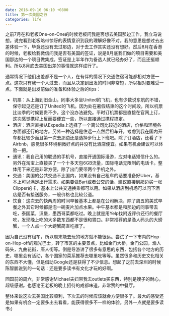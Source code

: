 ```yaml
---
date: 2016-09-16 06:10 +0800
title: 第一次美国之行
categories: life
---
```


之前7月在和老板One-on-One的时候老板问我是否想去美国那边工作，我立马说想。说完看到老板略带惊讶的表情意识到我的理解好像不对。我的意思是想过去出差体验一下，毕竟还没有去过那边，对于去工作其实还没有想好。然后8月在香港的时候，老板给我微信问我是否有美国的签证，说是8月底我们做的项目需要和美国那边的一个项目做集成。签证是上半年作为备选人就已经办好了，而且还挺顺利。所以8月底去美国出差的事情就这样成行了。

通常情况下他们出差都不是一个人，在有伴的情况下交通住宿可能都相对方便一点。这次只有我一个人过去，而且从决定到出发的时间非常短，所以相对要难受一点。下面就是出发前做的准备和体验之后的tips：

* 机票：从上海到旧金山，同事大多坐United的飞机，也有少数说东航的不错，保守起见还是订了United的飞机。因为处在暑假结束的这个时间段，所以机票比淡季的时候要贵不少。这个没办法避免。平时订机票都是直接在官网上订，这次感觉携程上反而要便宜一些，所以直接通过携程搞定。
* 酒店：酒店直接从Expedia上选择了一个离公司比较近的酒店，价格和环境各方面都还行的地方。另外一种选择是住远一点然后租车开，考虑到我在国内开车都比较少而且第一次去那边还是选择步行上下班吧。除了订酒店，还看了下Airbnb，感觉很多环境稍微好点的并没有比酒店便宜。如果有机会建议可以体验一把。
* 通讯：我自己用的联通的手机号，直接开通国际漫游，应对电话短信什么的。另外在淘宝上直接买了一个十多天包6GB流量，国际电话无限制的电话卡。整体用下来还是非常方便，除了出门要带两个手机之外。
* 交通：美国的公共交通不比国内，如果没有自己租车的话要准备好Uber，基本上可以满足出行需求。如果要做Bart或者公交的话，建议直接到那边买一张Clipper的卡，基本上公共交通换乘都可以用。如果从酒店到机场可以问下酒店是否有接送服务，一般价格也比较公道。
* 饮食：这次去的快两周的时间早餐基本上都是在公司解决，除了周五的美式早餐之外其它时候都是泡一碗麦片加点水果。中午基本都是和那边的同事带去吃，泰国菜，汉堡，墨西哥菜都吃过。晚上就是用Yelp找附近评价还行的餐厅吃，发现晚上吃的大多数东西都不是很和胃口。非常推荐的是渔人码头的大螃蟹，一个人点一个大螃蟹简直吃撑了。

因为自己没有租车，所以周末能去玩的地方就不能很远。尝试了一下市内的Hop-on-Hop-off的观光巴士，转了市区的主要景点，比如金门大桥，金门公园，渔人码头，九曲花街，唐人街等。倒是导游讲了很多有意思的东西，包括各个地方的历史，哪里会有活动，各个国家的菜系推荐去哪里吃等等。虽然很多和历史文化相关的东西不大懂，但是借助Google还是获得了不少信息。想起了之前去深圳的时候陈智鹏说到的一句话：还是要多读书有文化才玩的好啊。

回国前的周六，非常感谢Michael夫妇带我去outlets买东西，特别是嫂子的耐心，超级感谢。也感谢王老板的晚上招待的成都味道，非常赞的中餐厅。

整体来说这次去美国比较顺利，下次去的时候应该就会方便很多了。最大的感受还是如果有机会一定要多出去看看，能获得很多不一样的体验。另外一点就是要多读书:)

